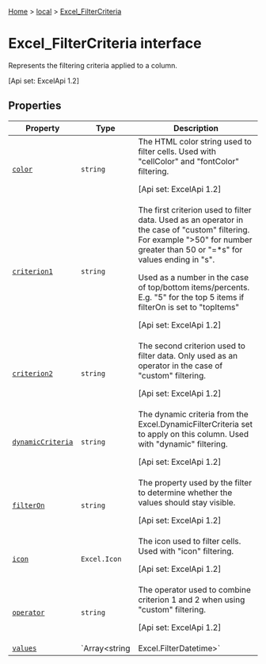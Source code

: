 [Home](./index) &gt; [local](local.md) &gt; [Excel\_FilterCriteria](local.excel_filtercriteria.md)

# Excel\_FilterCriteria interface

Represents the filtering criteria applied to a column. 

 \[Api set: ExcelApi 1.2\]

## Properties

|  Property | Type | Description |
|  --- | --- | --- |
|  [`color`](local.excel_filtercriteria.color.md) | `string` | The HTML color string used to filter cells. Used with "cellColor" and "fontColor" filtering. <p/> \[Api set: ExcelApi 1.2\] |
|  [`criterion1`](local.excel_filtercriteria.criterion1.md) | `string` | The first criterion used to filter data. Used as an operator in the case of "custom" filtering. For example "&gt;50" for number greater than 50 or "=\*s" for values ending in "s". <p/> Used as a number in the case of top/bottom items/percents. E.g. "5" for the top 5 items if filterOn is set to "topItems" <p/> \[Api set: ExcelApi 1.2\] |
|  [`criterion2`](local.excel_filtercriteria.criterion2.md) | `string` | The second criterion used to filter data. Only used as an operator in the case of "custom" filtering. <p/> \[Api set: ExcelApi 1.2\] |
|  [`dynamicCriteria`](local.excel_filtercriteria.dynamiccriteria.md) | `string` | The dynamic criteria from the Excel.DynamicFilterCriteria set to apply on this column. Used with "dynamic" filtering. <p/> \[Api set: ExcelApi 1.2\] |
|  [`filterOn`](local.excel_filtercriteria.filteron.md) | `string` | The property used by the filter to determine whether the values should stay visible. <p/> \[Api set: ExcelApi 1.2\] |
|  [`icon`](local.excel_filtercriteria.icon.md) | `Excel.Icon` | The icon used to filter cells. Used with "icon" filtering. <p/> \[Api set: ExcelApi 1.2\] |
|  [`operator`](local.excel_filtercriteria.operator.md) | `string` | The operator used to combine criterion 1 and 2 when using "custom" filtering. <p/> \[Api set: ExcelApi 1.2\] |
|  [`values`](local.excel_filtercriteria.values.md) | `Array<string | Excel.FilterDatetime>` | The set of values to be used as part of "values" filtering. <p/> \[Api set: ExcelApi 1.2\] |

